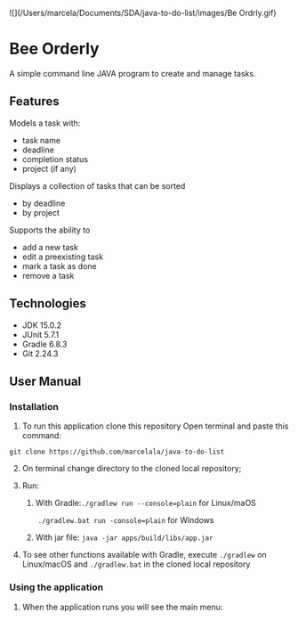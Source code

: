 ![](/Users/marcela/Documents/SDA/java-to-do-list/images/Be Ordrly.gif)

# **Bee Orderly**

A simple command line JAVA program to create and manage tasks.

## Features

Models a task with:
- task name
- deadline
- completion status
- project (if any)
  

Displays a collection of tasks that can be sorted
- by deadline
- by project
  

Supports the ability to
- add a new task
- edit a preexisting task
- mark a task as done
- remove a task



## Technologies

- JDK 15.0.2
- JUnit 5.7.1
- Gradle 6.8.3
- Git 2.24.3

## User Manual

### **Installation**

1. To run this application clone this repository 
        Open terminal and paste this command:

``git clone https://github.com/marcelala/java-to-do-list``


2. On terminal change directory to the cloned local repository;


3. Run:


    1. With Gradle:`./gradlew run --console=plain` for Linux/maOS

        ​						`./gradlew.bat run -console=plain` for Windows

    2. With jar file: `java -jar apps/build/libs/app.jar`


4. To see other functions available with Gradle, execute 
   `./gradlew` on Linux/macOS and `./gradlew.bat` in the cloned local repository


### **Using the application**


1. When the application runs you will see the main menu: